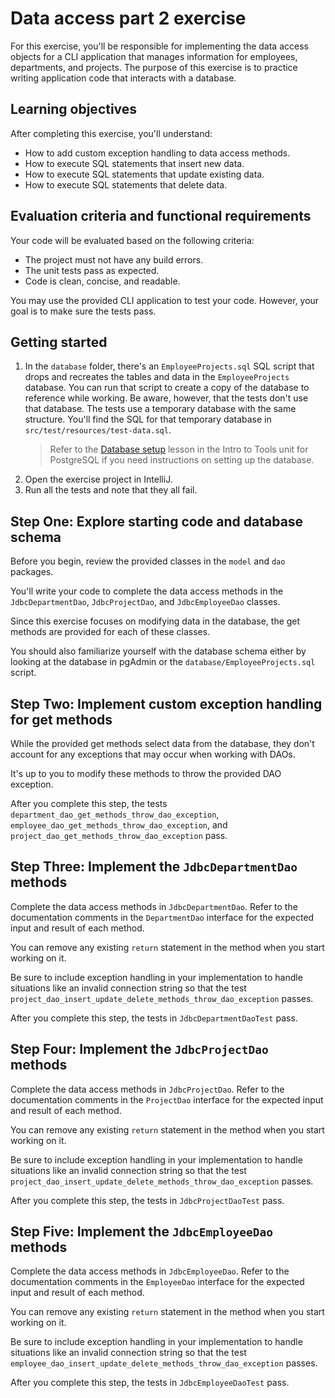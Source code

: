 # Data access part 2 exercise

For this exercise, you'll be responsible for implementing the data access objects for a CLI application that manages information for employees, departments, and projects. The purpose of this exercise is to practice writing application code that interacts with a database.

## Learning objectives

After completing this exercise, you'll understand:

* How to add custom exception handling to data access methods.
* How to execute SQL statements that insert new data.
* How to execute SQL statements that update existing data. 
* How to execute SQL statements that delete data.

## Evaluation criteria and functional requirements

Your code will be evaluated based on the following criteria:

* The project must not have any build errors.
* The unit tests pass as expected.
* Code is clean, concise, and readable.

You may use the provided CLI application to test your code. However, your goal is to make sure the tests pass.

## Getting started

1. In the `database` folder, there's an `EmployeeProjects.sql` SQL script that drops and recreates the tables and data in the `EmployeeProjects` database. You can run that script to create a copy of the database to reference while working. Be aware, however, that the tests don't use that database. The tests use a temporary database with the same structure. You'll find the SQL for that temporary database in `src/test/resources/test-data.sql`.
    > Refer to the [Database setup](https://lms.techelevator.com/content_link/gitlab.com/te-curriculum/intro-to-tools-lms/postgresql/03-database-setup.md) lesson in the Intro to Tools unit for PostgreSQL if you need instructions on setting up the database.
2. Open the exercise project in IntelliJ.
3. Run all the tests and note that they all fail.

## Step One: Explore starting code and database schema

Before you begin, review the provided classes in the `model` and `dao` packages.

You'll write your code to complete the data access methods in the `JdbcDepartmentDao`, `JdbcProjectDao`, and `JdbcEmployeeDao` classes.

Since this exercise focuses on modifying data in the database, the get methods are provided for each of these classes.

You should also familiarize yourself with the database schema either by looking at the database in pgAdmin or the `database/EmployeeProjects.sql` script.

## Step Two: Implement custom exception handling for get methods

While the provided get methods select data from the database, they don't account for any exceptions that may occur when working with DAOs. 

It's up to you to modify these methods to throw the provided DAO exception. 

After you complete this step, the tests `department_dao_get_methods_throw_dao_exception`, `employee_dao_get_methods_throw_dao_exception`, and `project_dao_get_methods_throw_dao_exception` pass.

## Step Three: Implement the `JdbcDepartmentDao` methods

Complete the data access methods in `JdbcDepartmentDao`. Refer to the documentation comments in the `DepartmentDao` interface for the expected input and result of each method.

You can remove any existing `return` statement in the method when you start working on it.

Be sure to include exception handling in your implementation to handle situations like an invalid connection string so that the test `project_dao_insert_update_delete_methods_throw_dao_exception` passes.

After you complete this step, the tests in `JdbcDepartmentDaoTest` pass.

## Step Four: Implement the `JdbcProjectDao` methods

Complete the data access methods in `JdbcProjectDao`. Refer to the documentation comments in the `ProjectDao` interface for the expected input and result of each method.

You can remove any existing `return` statement in the method when you start working on it.

Be sure to include exception handling in your implementation to handle situations like an invalid connection string so that the test `project_dao_insert_update_delete_methods_throw_dao_exception` passes.

After you complete this step, the tests in `JdbcProjectDaoTest` pass.

## Step Five: Implement the `JdbcEmployeeDao` methods

Complete the data access methods in `JdbcEmployeeDao`. Refer to the documentation comments in the `EmployeeDao` interface for the expected input and result of each method.

You can remove any existing `return` statement in the method when you start working on it.

Be sure to include exception handling in your implementation to handle situations like an invalid connection string so that the test `employee_dao_insert_update_delete_methods_throw_dao_exception` passes.

After you complete this step, the tests in `JdbcEmployeeDaoTest` pass.
